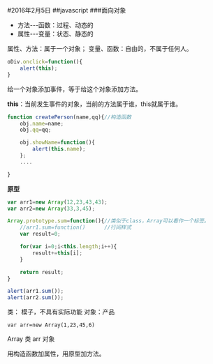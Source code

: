#2016年2月5日
##javascript
###面向对象

 - 方法---函数：过程、动态的
 - 属性---变量：状态、静态的

属性、方法：属于一个对象；
变量、函数：自由的，不属于任何人。

```js 
oDiv.onclick=function(){
    alert(this);
}
```

给一个对象添加事件，等于给这个对象添加方法。

**this**：当前发生事件的对象，当前的方法属于谁，this就属于谁。

```js 
function createPerson(name,qq){//构造函数
    obj.name=name;
    obj.qq=qq;

    obj.showName=function(){
        alert(this.name);
    };
    ....

}
```

**原型**

```js 
var arr1=new Array(12,23,43,43);
var arr2=new Array(33,3,45);

Array.prototype.sum=function(){//类似于class，Array可以看作一个标签。
    //arr1.sum=function()      //行间样式
    var result=0;

    for(var i=0;i<this.length;i++){
        result+=this[i];
    }

    return result;
}

alert(arr1.sum());
alert(arr2.sum());

```


类：  模子，不具有实际功能
对象：产品

    var arr=new Array(1,23,45,6)

Array   类
arr     对象 

用构造函数加属性，用原型加方法。